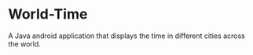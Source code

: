 # World-Time
A Java android application that displays the time in different cities across the world.
